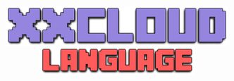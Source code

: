 <p align="center">
  <a href="https://github.com/xxAROX-xxCLOUD/"><img src="https://github.com/xxAROX-xxCLOUD/.github/blob/main/xxCLOUD-1.png?raw=true" /></a><br>
  <img src="https://github.com/xxAROX-xxCLOUD/.github/blob/main/Language.png?raw=true" /><br>
</p>
